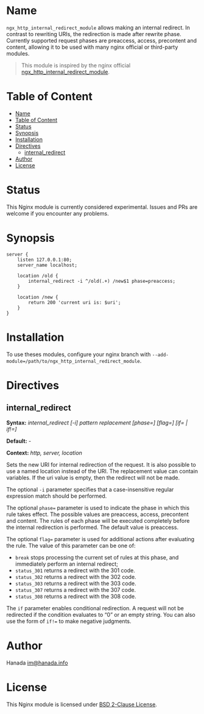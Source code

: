 # Name

`ngx_http_internal_redirect_module` allows making an internal redirect. In contrast to rewriting URIs, the redirection is made after rewrite phase. Currently supported request phases are preaccess, access, precontent and content, allowing it to be used with many nginx official or third-party modules.

> This module is inspired by the nginx official [ngx_http_internal_redirect_module]([ngx_http_internal_redirect_module](https://nginx.org/en/docs/http/ngx_http_internal_redirect_module.html)).

# Table of Content

- [Name](#name)
- [Table of Content](#table-of-content)
- [Status](#status)
- [Synopsis](#synopsis)
- [Installation](#installation)
- [Directives](#directives)
	- [internal\_redirect](#internal_redirect)
- [Author](#author)
- [License](#license)

# Status

This Nginx module is currently considered experimental. Issues and PRs are welcome if you encounter any problems.

# Synopsis

```nginx
server {
    listen 127.0.0.1:80;
    server_name localhost;

    location /old {
        internal_redirect -i ^/old(.+) /new$1 phase=preaccess;
    }

	location /new {
		return 200 'current uri is: $uri';
	}
}
```

# Installation

To use theses modules, configure your nginx branch with `--add-module=/path/to/ngx_http_internal_redirect_module`.

# Directives

## internal_redirect 

**Syntax:** *internal_redirect [-i] pattern replacement [phase=<phase>] [flag=<flag>] [if=<condition> | if!=<condition>]*

**Default:** *-*

**Context:** *http, server, location*

Sets the new URI for internal redirection of the request. It is also possible to use a named location instead of the URI. The replacement value can contain variables. If the uri value is empty, then the redirect will not be made.

The optional `-i` parameter specifies that a case-insensitive regular expression match should be performed.

The optional `phase=` parameter is used to indicate the phase in which this rule takes effect. The possible values ​​are preaccess, access, precontent and content. The rules of each phase will be executed completely before the internal redirection is performed. The default value is preaccess.

The optional `flag=` parameter is used for additional actions after evaluating the rule. The value of this parameter can be one of:
* `break`
stops processing the current set of rules at this phase, and immediately perform an internal redirect;
* `status_301`
returns a redirect with the 301 code.
* `status_302`
returns a redirect with the 302 code.
* `status_303`
returns a redirect with the 303 code.
* `status_307`
returns a redirect with the 307 code.
* `status_308`
returns a redirect with the 308 code.

The `if` parameter enables conditional redirection. A request will not be redirected if the condition evaluates to “0” or an empty string. You can also use the form of `if!=` to make negative judgments.

# Author

Hanada im@hanada.info

# License

This Nginx module is licensed under [BSD 2-Clause License](LICENSE).
